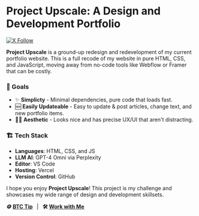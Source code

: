 # Project Upscale: A Design and Development Portfolio

[![X Follow](https://img.shields.io/twitter/follow/tylerpixel?style=social)](https://x.com/tylerpixel) &ensp;

**Project Upscale** is a ground-up redesign and redevelopment of my current portfolio website. This is a full recode of my website in pure HTML, CSS, and JavaScript, moving away from no-code tools like Webflow or Framer that can be costly.

### 🎯 Goals
- ✨ **Simplicty** - Minimal dependencies, pure code that loads fast.
- 🆕 **Easily Updateable** - Easy to update & post articles, change text, and new portfolio items.
- 🧑‍🎨 **Aesthetic** -  Looks nice and has precise UX/UI that aren't distracting.

### 🏗️ Tech Stack
- **Languages**: HTML, CSS, and JS
- **LLM AI**: GPT-4 Omni via Perplexity
- **Editor**: VS Code
- **Hosting**: Vercel
- **Version Control**: GitHub

I hope you enjoy **Project Upscale**! This project is my challenge and showcases my wide range of design and development skillsets.

**🪙 [BTC Tip](https://pay.tylerpixel.com)**
&ensp;|&ensp;
**🛠️ [Work with Me](tylerpixel.com)**